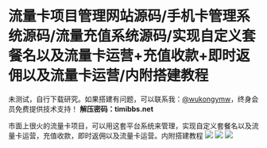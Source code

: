 # 流量卡项目管理网站源码/手机卡管理系统源码/流量充值系统源码/实现自定义套餐名以及流量卡运营+充值收款+即时返佣以及流量卡运营/内附搭建教程

未测试，自行下载研究。如果搭建有问题，可以联系我：[@wukongymw](http://t.me/wukongymw)，终身会员免费提供技术支持！
**解压密码：timibbs.net**

市面上很火的流量卡项目，可以用这套平台系统来管理，实现自定义套餐名以及流量卡运营，充值收款，即时返佣以及流量卡运营。内附搭建教程
[![](https://wukongymw.com/wp-content/uploads/2023/09/1694190035-414ec9fcb020427.jpg)](https://wukongymw.com/wp-content/uploads/2023/09/1694190035-414ec9fcb020427.jpg)
[![](https://wukongymw.com/wp-content/uploads/2023/09/1694190035-d2d9ff0d18a151c.jpg)](https://wukongymw.com/wp-content/uploads/2023/09/1694190035-d2d9ff0d18a151c.jpg)
[![](https://wukongymw.com/wp-content/uploads/2023/09/1694190035-bb73e03ff507688.jpg)](https://wukongymw.com/wp-content/uploads/2023/09/1694190035-bb73e03ff507688.jpg)